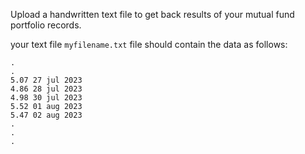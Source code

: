 Upload a handwritten text file to get back results of your mutual fund portfolio records.

your text file `myfilename.txt` file should contain the data as follows:

```
.
.
5.07 27 jul 2023
4.86 28 jul 2023
4.98 30 jul 2023
5.52 01 aug 2023
5.47 02 aug 2023
.
.
.
```